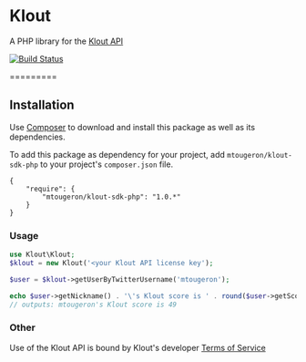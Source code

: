 # Klout

A PHP library for the [Klout API](http://klout.com/s/developers/v2)

[![Build Status](https://travis-ci.org/mtougeron/klout-sdk-php.png)](https://travis-ci.org/mtougeron/klout-sdk-php)

=========

## Installation

Use [Composer](http://getcomposer.org/) to download and install this package as well as its dependencies.

To add this package as dependency for your project, add `mtougeron/klout-sdk-php` to your project's `composer.json` file.

    {
        "require": {
            "mtougeron/klout-sdk-php": "1.0.*"
        }
    }

### Usage

```php
use Klout\Klout;
$klout = new Klout('<your Klout API license key');

$user = $klout->getUserByTwitterUsername('mtougeron');

echo $user->getNickname() . '\'s Klout score is ' . round($user->getScore()->getScore());
// outputs: mtougeron's Klout score is 49

```

### Other

Use of the Klout API is bound by Klout's developer [Terms of Service](http://klout.com/s/developers/tos)
